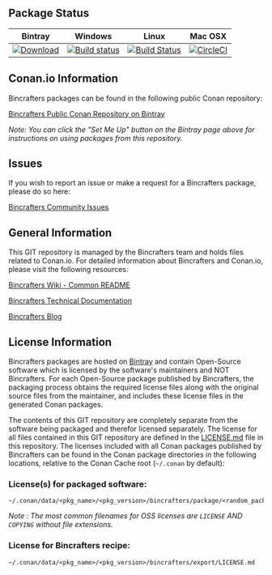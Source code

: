 ## Package Status

| Bintray | Windows | Linux | Mac OSX |
|---------|-----------|--------|------------|
|[![Download](https://api.bintray.com/packages/bincrafters/public-conan/parson%3Abincrafters/images/download.svg) ](https://bintray.com/bincrafters/public-conan/parson%3Abincrafters/_latestVersion)|[![Build status](https://ci.appveyor.com/api/projects/status/github/bincrafters/conan-parson?svg=true)](https://ci.appveyor.com/project/BinCrafters/conan-parson)|[![Build Status](https://travis-ci.org/bincrafters/conan-parson.svg)](https://travis-ci.org/bincrafters/conan-parson)|[![CircleCI](https://circleci.com/gh/bincrafters/conan-parson.svg?style=svg)](https://circleci.com/gh/bincrafters/conan-parson)|

## Conan.io Information

Bincrafters packages can be found in the following public Conan repository:

[Bincrafters Public Conan Repository on Bintray](https://bintray.com/bincrafters/public-conan)

*Note: You can click the "Set Me Up" button on the Bintray page above for instructions on using packages from this repository.*

## Issues

If you wish to report an issue or make a request for a Bincrafters package, please do so here:  

[Bincrafters Community Issues](https://github.com/bincrafters/community/issues)

## General Information

This GIT repository is managed by the Bincrafters team and holds files related to Conan.io.  For detailed information about Bincrafters and Conan.io, please visit the following resources:

[Bincrafters Wiki - Common README](https://github.com/bincrafters/community/wiki/Common-README.md)

[Bincrafters Technical Documentation](http://bincrafters.readthedocs.io/en/latest/)

[Bincrafters Blog](https://bincrafters.github.io)

## License Information

Bincrafters packages are hosted on [Bintray](https://bintray.com) and contain Open-Source software which is licensed by the software's maintainers and NOT Bincrafters.  For each Open-Source package published by Bincrafters, the packaging process obtains the required license files along with the original source files from the maintainer, and includes these license files in the generated Conan packages.  

The contents of this GIT repository are completely separate from the software being packaged and therefor licensed separately.  The license for all files contained in this GIT repository are defined in the [LICENSE.md](LICENSE.md) file in this repository.  The licenses included with all Conan packages published by Bincrafters can be found in the Conan package directories in the following locations, relative to the Conan Cache root (`~/.conan` by default):

### License(s) for packaged software:

    ~/.conan/data/<pkg_name>/<pkg_version>/bincrafters/package/<random_package_id>/license/<LICENSE_FILES_HERE>

*Note :   The most common filenames for OSS licenses are `LICENSE` AND `COPYING` without file extensions.*

### License for Bincrafters recipe:

    ~/.conan/data/<pkg_name>/<pkg_version>/bincrafters/export/LICENSE.md
